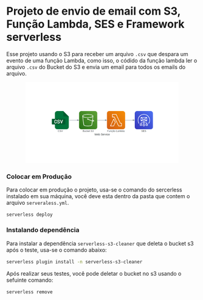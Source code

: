 # Projeto de envio de email com S3, Função Lambda, SES e Framework serverless

Esse projeto usando o S3 para receber um arquivo `.csv` que despara um evento de uma função Lambda, como isso, o códido da função lambda ler o arquivo `.csv` do Bucket do S3 e envia um email para todos os emails do arquivo.

<p align="center">
  <img width="80%" src="web_service.png">
</p>


### Colocar em Produção

Para colocar em produção o projeto, usa-se o comando do sercerless instalado em sua máquina, você deve esta dentro da pasta que contem o arquivo `serveraless.yml`.

```
serverless deploy
```

### Instalando dependência

Para instalar a dependência `serverless-s3-cleaner` que deleta o bucket s3 após o teste, usa-se o comando abaixo:

```bash
serverless plugin install -n serverless-s3-cleaner
```

Após realizar seus testes, você pode deletar o bucket no s3 usando o sefuinte comando:

```bash
serverless remove
```